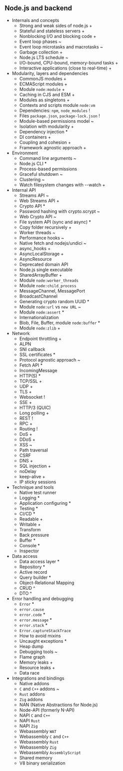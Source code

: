 ## Node.js and backend

- Internals and concepts
  - Strong and weak sides of node.js +
  - Stateful and stateless servers +
  - Nonblocking I/O and blocking code +
  - Event loop phases ~
  - Event loop microtasks and macrotasks ~
  - Garbage collection +
  - Node.js LTS schedule ~
  - I/O-bound, CPU-bound, memory-bound tasks  +
  - Interactive applications (close to real-time) +
- Modularity, layers and dependencies
  - CommonJS modules +
  - ECMAScript modules +
  - Module `node:module` +
  - Caching in CJS and ESM +
  - Modules as singletons +
  - Contexts and scripts module `node:vm`
  - Dependencies: `npm`, `node_modules` !
  - Files `package.json`, `package-lock.json` !
  - Module-based permissions model ~
  - Isolation with modularity +
  - Dependency injection *
  - DI containers +
  - Coupling and cohesion +
  - Framework agnostic approach +
- Environment
  - Command line arguments ~
  - Node.js CLI *
  - Process-based permissions
  - Graceful shutdown ~
  - Clustering ~
  - Watch filesystem changes with --watch +
- Internal API
  - Streams API ~
  - Web Streams API +
  - Crypto API *
  - Password hashing with crypto.scrypt ~
  - Web Crypto API ~
  - File system API (sync and async) *
  - Copy folder recursively +
  - Worker threads ~
  - Performance hooks ~
  - Native fetch and nodejs/undici ~
  - async_hooks +
  - AsyncLocalStorage +
  - AsyncResource
  - Deprecated domain API
  - Node.js single executable
  - SharedArrayBuffer +
  - Module `node:worker_threads`
  - Module `node:child_process`
  - MessageChannel, MessagePort
  - BroadcastChannel
  - Generating crypto random UUID *
  - Module `node:url` vs `new URL` ~
  - Module `node:assert` *
  - Internationalization
  - Blob, File, Buffer, module `node:buffer` *
  - Module `node:zlib` +
- Network
  - Endpoint throttling +
  - ALPN
  - SNI callback
  - SSL certificates *
  - Protocol agnostic approach ~
  - Fetch API *
  - IncomingMessage
  - HTTP(S) *
  - TCP/SSL +
  - UDP +
  - TLS +
  - Websocket !
  - SSE +
  - HTTP/3 (QUIC)
  - Long polling +
  - REST !
  - RPC +
  - Routing !
  - DoS +
  - DDoS +
  - XSS ~
  - Path traversal
  - CSRF
  - DNS +
  - SQL injection +
  - noDelay
  - keep-alive +
  - IP sticky sessions
- Technique and tools
  - Native test runner
  - Logging *
  - Application configuring *
  - Testing *
  - CI/CD *
  - Readable +
  - Writable +
  - Transform
  - Back pressure
  - Buffer *
  - Console *
  - Inspector
- Data access
  - Data access layer *
  - Repository *
  - Active record
  - Query builder *
  - Object-Relational Mapping
  - CRUD ^
  - DTO ^
- Error handling and debugging
  - `Error` *
  - `error.cause`
  - `error.code` *
  - `error.message` *
  - `error.stack` *
  - `Error.captureStackTrace`
  - How to avoid mixins
  - Uncaught exceptions *
  - Heap dump
  - Debugging tools ~
  - Flame graph
  - Memory leaks +
  - Resource leaks +
  - Data race
- Integrations and bindings
  - Native addons
  - `C` and `C++` addons ~
  - `Rust` addons
  - `Zig` addons
  - NAN (Native Abstractions for Node.js)
  - Node-API (formerly N-API)
  - NAPI `C` and `C++`
  - NAPI `Rust`
  - NAPI `Zig`
  - Webassembly `WAT`
  - Webassembly `C` and `C++`
  - Webassembly `Rust`
  - Webassembly `Zig`
  - Webassembly `AssemblyScript`
  - Shared memory
  - V8 binary serialization
